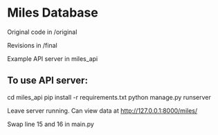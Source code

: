 # Miles Database 

Original code in /original 

Revisions in /final

Example API server in miles_api

## To use API server:

cd miles_api 
pip install -r requirements.txt
python manage.py runserver 

Leave server running. Can view data at http://127.0.0.1:8000/miles/ 

Swap line 15 and 16 in main.py 